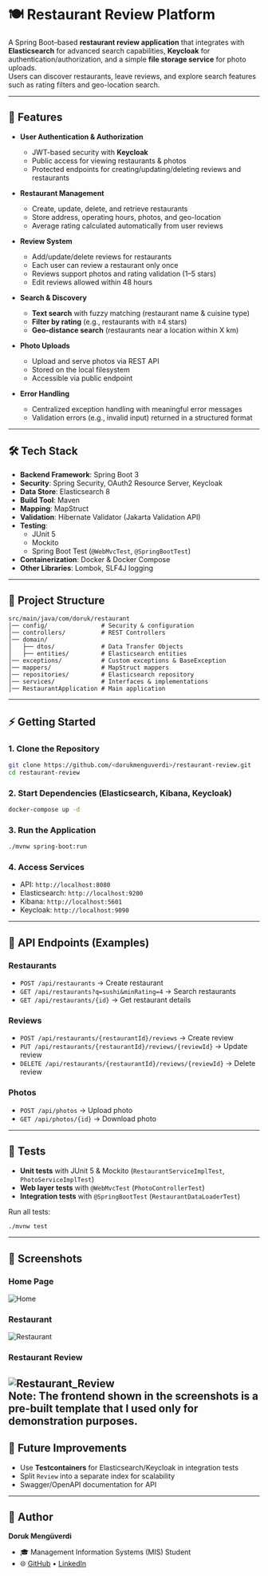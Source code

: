 # 🍽️ Restaurant Review Platform

A Spring Boot–based **restaurant review application** that integrates with **Elasticsearch** for advanced search capabilities, **Keycloak** for authentication/authorization, and a simple **file storage service** for photo uploads.  
Users can discover restaurants, leave reviews, and explore search features such as rating filters and geo-location search.  

---

## 🚀 Features

- **User Authentication & Authorization**
  - JWT-based security with **Keycloak**
  - Public access for viewing restaurants & photos
  - Protected endpoints for creating/updating/deleting reviews and restaurants

- **Restaurant Management**
  - Create, update, delete, and retrieve restaurants
  - Store address, operating hours, photos, and geo-location
  - Average rating calculated automatically from user reviews

- **Review System**
  - Add/update/delete reviews for restaurants
  - Each user can review a restaurant only once
  - Reviews support photos and rating validation (1–5 stars)
  - Edit reviews allowed within 48 hours

- **Search & Discovery**
  - **Text search** with fuzzy matching (restaurant name & cuisine type)
  - **Filter by rating** (e.g., restaurants with ≥4 stars)
  - **Geo-distance search** (restaurants near a location within X km)

- **Photo Uploads**
  - Upload and serve photos via REST API
  - Stored on the local filesystem
  - Accessible via public endpoint

- **Error Handling**
  - Centralized exception handling with meaningful error messages
  - Validation errors (e.g., invalid input) returned in a structured format

---

## 🛠️ Tech Stack

- **Backend Framework**: Spring Boot 3
- **Security**: Spring Security, OAuth2 Resource Server, Keycloak
- **Data Store**: Elasticsearch 8
- **Build Tool**: Maven
- **Mapping**: MapStruct
- **Validation**: Hibernate Validator (Jakarta Validation API)
- **Testing**:
  - JUnit 5
  - Mockito
  - Spring Boot Test (`@WebMvcTest`, `@SpringBootTest`)
- **Containerization**: Docker & Docker Compose
- **Other Libraries**: Lombok, SLF4J logging

---

## 📂 Project Structure

```
src/main/java/com/doruk/restaurant
│── config/               # Security & configuration
│── controllers/          # REST Controllers
│── domain/
│   ├── dtos/             # Data Transfer Objects
│   ├── entities/         # Elasticsearch entities
│── exceptions/           # Custom exceptions & BaseException
│── mappers/              # MapStruct mappers
│── repositories/         # Elasticsearch repository
│── services/             # Interfaces & implementations
│── RestaurantApplication # Main application
```

---

## ⚡ Getting Started

### 1. Clone the Repository
```bash
git clone https://github.com/<dorukmenguverdi>/restaurant-review.git
cd restaurant-review
```

### 2. Start Dependencies (Elasticsearch, Kibana, Keycloak)
```bash
docker-compose up -d
```

### 3. Run the Application
```bash
./mvnw spring-boot:run
```

### 4. Access Services
- API: `http://localhost:8080`
- Elasticsearch: `http://localhost:9200`
- Kibana: `http://localhost:5601`
- Keycloak: `http://localhost:9090`

---

## 🔑 API Endpoints (Examples)

### Restaurants
- `POST /api/restaurants` → Create restaurant  
- `GET /api/restaurants?q=sushi&minRating=4` → Search restaurants  
- `GET /api/restaurants/{id}` → Get restaurant details  

### Reviews
- `POST /api/restaurants/{restaurantId}/reviews` → Create review  
- `PUT /api/restaurants/{restaurantId}/reviews/{reviewId}` → Update review  
- `DELETE /api/restaurants/{restaurantId}/reviews/{reviewId}` → Delete review  

### Photos
- `POST /api/photos` → Upload photo  
- `GET /api/photos/{id}` → Download photo  

---

## 🧪 Tests

- **Unit tests** with JUnit 5 & Mockito (`RestaurantServiceImplTest`, `PhotoServiceImplTest`)  
- **Web layer tests** with `@WebMvcTest` (`PhotoControllerTest`)  
- **Integration tests** with `@SpringBootTest` (`RestaurantDataLoaderTest`)  

Run all tests:
```bash
./mvnw test
```

---

## 📸 Screenshots

### Home Page
![Home](screenshots/Home.png)

### Restaurant 
![Restaurant](screenshots/Restaurant.png)  

### Restaurant Review 
![Restaurant_Review](screenshots/RestaurantReview.png)  
Note: The frontend shown in the screenshots is a pre-built template that I used only for demonstration purposes.
---

## 📌 Future Improvements

- Use **Testcontainers** for Elasticsearch/Keycloak in integration tests  
- Split `Review` into a separate index for scalability  
- Swagger/OpenAPI documentation for API  

---

## 👤 Author

**Doruk Mengüverdi**  
- 🎓 Management Information Systems (MIS) Student  
- 🌐 [GitHub](https://github.com/dorukmenguverdi) • [LinkedIn](https://www.linkedin.com/in/doruk-menguverdi/)  
